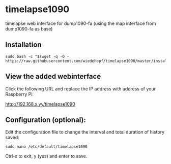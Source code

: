 # timelapse1090
timelapse web interface for dump1090-fa (using the map interface from dump1090-fa as base)


## Installation

```
sudo bash -c "$(wget -q -O - https://raw.githubusercontent.com/wiedehopf/timelapse1090/master/install.sh)"
```

## View the added webinterface

Click the following URL and replace the IP address with address of your Raspberry Pi:

http://192.168.x.yy/timelapse1090

## Configuration (optional):

Edit the configuration file to change the interval and total duration of history saved:
```
sudo nano /etc/default/timelapse1090
```
Ctrl-x to exit, y (yes) and enter to save.
